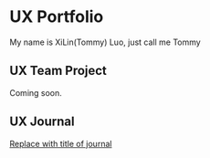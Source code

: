 # UX Portfolio

My name is XiLin(Tommy) Luo, just call me Tommy
## UX Team Project

Coming soon.

## UX Journal

[Replace with title of journal](j01/)
